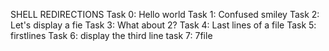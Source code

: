 SHELL REDIRECTIONS
Task 0: Hello world
Task 1: Confused smiley
Task 2: Let's display a fie
Task 3: What about 2?
Task 4: Last lines of a file
Task 5: firstlines
Task 6: display the third line
task 7: 7file
